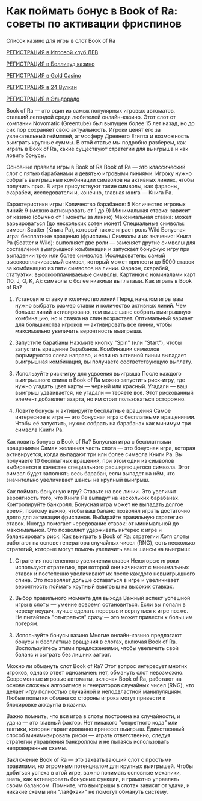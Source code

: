 # Как поймать бонус в Book of Ra: советы по активации фриспинов
Список казино для игры в слот Book of Ra

[РЕГИСТРАЦИЯ в Игровой клуб ЛЕВ](https://yielddigitals.top?ref=fap_w41726p111_default)

[РЕГИСТРАЦИЯ в Болливуд казино](https://lucky-bo11ywood.top?ref=fap_w41726p129_default)

[РЕГИСТРАЦИЯ в Gold Casino](https://interup-moving.top?ref=fap_w41726p126_default)

[РЕГИСТРАЦИЯ в 24 Вулкан](https://digital-currents.top?ref=fap_w41726p113_default)

[РЕГИСТРАЦИЯ в Эльдорадо](https://digital-pours.top?ref=fap_w41726p112_default)

Book of Ra — это один из самых популярных игровых автоматов, ставший легендой среди любителей онлайн-казино. Этот слот от компании Novomatic (Greentube) был выпущен более 15 лет назад, но до сих пор сохраняет свою актуальность. Игроки ценят его за увлекательный геймплей, атмосферу Древнего Египта и возможность выиграть крупные суммы. В этой статье мы подробно разберем, как играть в Book of Ra, какие существуют стратегии для выигрыша и как ловить бонусы.

Основные правила игры в Book of Ra
Book of Ra — это классический слот с пятью барабанами и девятью игровыми линиями. Игроку нужно собрать выигрышные комбинации символов на активных линиях, чтобы получить приз. В игре присутствуют такие символы, как фараоны, скарабеи, исследователи и, конечно, главная книга — Книга Ра.

Характеристики игры:
Количество барабанов: 5
Количество игровых линий: 9 (можно активировать от 1 до 9)
Минимальная ставка: зависит от казино (обычно от 1 монеты за линию)
Максимальная ставка: может варьироваться (до нескольких сотен монет)
Специальные символы: символ Scatter (Книга Ра), который также играет роль Wild
Бонусная игра: бесплатные вращения (фриспины)
Символы и их значения:
Книга Ра (Scatter и Wild): выполняет две роли — заменяет другие символы для составления выигрышной комбинации и запускает бонусную игру при выпадении трех или более символов.
Исследователь: самый высокооплачиваемый символ, который может принести до 5000 ставок за комбинацию из пяти символов на линии.
Фараон, скарабей, статуэтки: высокооплачиваемые символы.
Картинки с номиналами карт (10, J, Q, K, A): символы с более низкими выплатами.
Как играть в Book of Ra?
1. Установите ставку и количество линий
Перед началом игры вам нужно выбрать размер ставки и количество активных линий. Чем больше линий активировано, тем выше шанс собрать выигрышную комбинацию, но и ставка на спин возрастает. Оптимальный вариант для большинства игроков — активировать все линии, чтобы максимально увеличить вероятность выигрыша.

2. Запустите барабаны
Нажмите кнопку "Spin" (или "Start"), чтобы запустить вращение барабанов. Комбинации символов формируются слева направо, и если на активной линии выпадает выигрышная комбинация, вы получаете соответствующую выплату.

3. Используйте риск-игру для удвоения выигрыша
После каждого выигрышного спина в Book of Ra можно запустить риск-игру, где нужно угадать цвет карты — черный или красный. Угадали — ваш выигрыш удваивается, не угадали — теряете всё. Этот рискованный элемент добавляет азарта, но им стоит пользоваться осторожно.

4. Ловите бонусы и активируйте бесплатные вращения
Самое интересное в игре — это бонусная игра с бесплатными вращениями. Чтобы её запустить, нужно собрать на барабанах как минимум три символа Книги Ра.

Как ловить бонусы в Book of Ra?
Бонусная игра с бесплатными вращениями
Самая желанная часть слота — это бонусная игра, которая активируется, когда выпадают три или более символа Книги Ра. Вы получаете 10 бесплатных вращений, при этом один из символов выбирается в качестве специального расширяющегося символа. Этот символ будет заполнять весь барабан, если выпадет на нём, что значительно увеличивает шансы на крупный выигрыш.

Как поймать бонусную игру?
Ставьте на все линии. Это увеличит вероятность того, что Книги Ра выпадут на нескольких барабанах.
Контролируйте банкролл. Бонусная игра может не выпадать долгое время, поэтому важно, чтобы ваш баланс позволял играть достаточно долго для активации фриспинов.
Выбирайте правильную стратегию ставок. Иногда помогает чередование ставок: от минимальной до максимальной. Это позволяет удерживать интерес к игре и балансировать риск.
Как выиграть в Book of Ra: стратегии
Хотя слоты работают на основе генератора случайных чисел (RNG), есть несколько стратегий, которые могут помочь увеличить ваши шансы на выигрыш:

1. Стратегия постепенного увеличения ставок
Некоторые игроки используют стратегию, при которой они начинают с минимальных ставок и постепенно увеличивают их после каждого невыигрышного спина. Это позволяет дольше оставаться в игре и увеличивает вероятность поймать крупный выигрыш на высоких ставках.

2. Выбор правильного момента для выхода
Важный аспект успешной игры в слоты — умение вовремя остановиться. Если вы попали в череду неудач, лучше сделать перерыв и вернуться к игре позже. Не пытайтесь "отыграться" сразу — это может привести к большим потерям.

3. Используйте бонусы казино
Многие онлайн-казино предлагают бонусы и бесплатные вращения в слотах, включая Book of Ra. Воспользуйтесь этими предложениями, чтобы увеличить свой баланс и сыграть без лишних затрат.

Можно ли обмануть слот Book of Ra?
Этот вопрос интересует многих игроков, однако ответ однозначен: нет, обмануть слот невозможно. Современные игровые автоматы, включая Book of Ra, работают на основе сложных алгоритмов и генераторов случайных чисел (RNG), что делает игру полностью случайной и неподвластной манипуляциям. Любые попытки обмана со стороны игрока могут привести к блокировке аккаунта в казино.

Важно помнить, что вся игра в слоты построена на случайности, и удача — это главный фактор. Нет никакого "секретного кода" или тактики, которая гарантированно принесет выигрыш. Единственный способ минимизировать риски — играть ответственно, следуя стратегии управления банкроллом и не пытаясь использовать непроверенные схемы.

Заключение
Book of Ra — это захватывающий слот с простыми правилами, но огромным потенциалом для крупных выигрышей. Чтобы добиться успеха в этой игре, важно понимать основные механики, знать, как активировать бонусные функции, и грамотно управлять своим балансом. Помните, что выигрыши в слотах зависят от удачи, и никакие схемы или "лайфхаки" не помогут обмануть систему.
